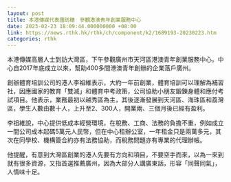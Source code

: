 ```yaml
---
layout: post
title: 本港傳媒代表團訪穗　參觀港澳青年創業服務中心
date: 2023-02-23 18:09:44.000000000 +08:00
link: https://news.rthk.hk/rthk/ch/component/k2/1689193-20230223.htm
categories: rthk
---
```


本港傳媒高層人士到訪大灣區，下午參觀廣州市天河區港澳青年創業服務中心。中心自2017年底成立以來，幫助400多間港澳青年創辦的企業落戶廣州。

創辦體育培訓公司的港人李祖維表示，大約一年前創業，體育培訓可以理解為補習社，因應國家的教育「雙減」和體育中考政策，公司協助小朋友鍛鍊身體和應付考試項目。他表示，業務最初以越秀區為主，其後逐漸發展到天河區、海珠區和荔灣區，學生人數由數十人，上升至2、300人，開業兩、三個月後已經有盈利。

李祖維說，中心提供低成本經營環境，在稅務、工商、法務的負擔不重，例如成立一間公司成本起碼5萬元人民幣，但在中心租辦公室，一年租金只是兩萬多元，其次在同學校、機構簽合約亦有法務協助，而稅務問題亦有專業的代理辦帳。

他提醒，有意到大灣區創業的港人先要有方向和項目，不要空手而來，以為一來到就有很多資源，又指首選推薦廣州，因為大部分人講廣東話，形容「同聲同氣」，人情味十足。
